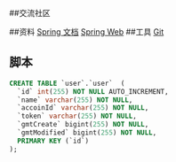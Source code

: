 ##交流社区

##资料
[Spring 文档](https://spring.io/guides)
[Spring Web](https://spring.io/guides/gs/serving-web-content/sh)
##工具
[Git](https://git-scm.com/download)

## 脚本
```sql
CREATE TABLE `user`.`user`  (
  `id` int(255) NOT NULL AUTO_INCREMENT,
  `name` varchar(255) NOT NULL,
  `accoinId` varchar(255) NOT NULL,
  `token` varchar(255) NOT NULL,
  `gmtCreate` bigint(255) NOT NULL,
  `gmtModified` bigint(255) NOT NULL,
  PRIMARY KEY (`id`)
);
```
